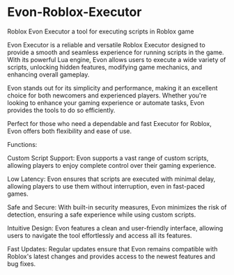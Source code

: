 # Evon-Roblox-Executor
Roblox Evon Executor a tool for executing scripts in Roblox game

Evon Executor is a reliable and versatile Roblox Executor designed to provide a smooth and seamless experience for running scripts in the game. With its powerful Lua engine, Evon allows users to execute a wide variety of scripts, unlocking hidden features, modifying game mechanics, and enhancing overall gameplay.

Evon stands out for its simplicity and performance, making it an excellent choice for both newcomers and experienced players. Whether you're looking to enhance your gaming experience or automate tasks, Evon provides the tools to do so efficiently.

Perfect for those who need a dependable and fast Executor for Roblox, Evon offers both flexibility and ease of use.

Functions:

Custom Script Support: Evon supports a vast range of custom scripts, allowing players to enjoy complete control over their gaming experience.

Low Latency: Evon ensures that scripts are executed with minimal delay, allowing players to use them without interruption, even in fast-paced games.

Safe and Secure: With built-in security measures, Evon minimizes the risk of detection, ensuring a safe experience while using custom scripts.

Intuitive Design: Evon features a clean and user-friendly interface, allowing users to navigate the tool effortlessly and access all its features.

Fast Updates: Regular updates ensure that Evon remains compatible with Roblox's latest changes and provides access to the newest features and bug fixes.
